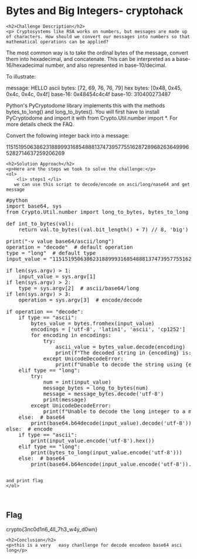
<!DOCTYPE html>
<html>

<body>
    <h1>Bytes and Big Integers- cryptohack</h1>

    <h2>Challenge Description</h2>
    <p> Cryptosystems like RSA works on numbers, but messages are made up of characters. How should we convert our messages into numbers so that mathematical operations can be applied?

The most common way is to take the ordinal bytes of the message, convert them into hexadecimal, and concatenate. This can be interpreted as a base-16/hexadecimal number, and also represented in base-10/decimal.

To illustrate:

message: HELLO
ascii bytes: [72, 69, 76, 76, 79]
hex bytes: [0x48, 0x45, 0x4c, 0x4c, 0x4f]
base-16: 0x48454c4c4f
base-10: 310400273487

 Python's PyCryptodome library implements this with the methods bytes_to_long() and long_to_bytes(). You will first have to install PyCryptodome and import it with from Crypto.Util.number import *. For more details check the FAQ.


Convert the following integer back into a message:

11515195063862318899931685488813747395775516287289682636499965282714637259206269
 
</p>
 
    <h2>Solution Approach</h2>
    <p>Here are the steps we took to solve the challenge:</p>
    <ol>
        <li> steps1 </li>
       we can use this script to decode/encode on asci/long/nase64 and get message
<pre>
#python
import base64, sys
from Crypto.Util.number import long_to_bytes, bytes_to_long

def int_to_bytes(val):
    return val.to_bytes((val.bit_length() + 7) // 8, 'big')

print("-v value base64/ascii/long")
operation = "decode"  # default operation
type = "long"  # default type
input_value = "11515195063862318899931685488813747395775516287289682636499965282714637259206269"  # default input

if len(sys.argv) > 1:
    input_value = sys.argv[1]
if len(sys.argv) > 2:
    type = sys.argv[2]  # ascii/base64/long
if len(sys.argv) > 3:
    operation = sys.argv[3]  # encode/decode

if operation == "decode":
    if type == "ascii":
        bytes_value = bytes.fromhex(input_value)
        encodings = ['utf-8', 'latin1', 'ascii', 'cp1252']
        for encoding in encodings:
            try:
                ascii_value = bytes_value.decode(encoding)
                print(f"The decoded string in {encoding} is: {ascii_value}")
            except UnicodeDecodeError:
                print(f"Unable to decode the string using {encoding}")
    elif type == "long":
        try:
            num = int(input_value)
            message_bytes = long_to_bytes(num)
            message = message_bytes.decode('utf-8')
            print(message)
        except UnicodeDecodeError:
            print(f"Unable to decode the long integer to a message using utf-8")
    else:  # base64
        print(base64.b64decode(input_value).decode('utf-8'))
else:  # encode
    if type == "ascii":
        print(input_value.encode('utf-8').hex())
    elif type == "long":
        print(bytes_to_long(input_value.encode('utf-8')))
    else:  # base64
        print(base64.b64encode(input_value.encode('utf-8')).decode('utf-8'))

</pre>
    and print flag
    </ol>
<br>
    <h2>Flag</h2>
    <p class="flag">crypto{3nc0d1n6_4ll_7h3_w4y_d0wn}
</p>

    <h2>Conclusion</h2>
    <p>this is a very   easy chanllenge for decode encodeon base64 asci long</p>
</body>
</html>

